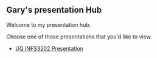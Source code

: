 ## Gary's presentation Hub


Welcome to my presentation hub.

Choose one of those presentations that you'd like to view.

 * [UQ INFS3202 Presentation](/presentations/uqinfs3202pres/presentation.html)
<!--#{link}-->
